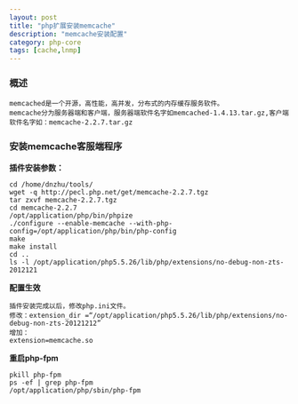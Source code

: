 ```yaml
---
layout: post
title: "php扩展安装memcache"
description: "memcache安装配置"
category: php-core
tags: [cache,lnmp]
---
```


### 概述

    memcached是一个开源，高性能，高并发，分布式的内存缓存服务软件。
    memcache分为服务器端和客户端，服务器端软件名字如memcached-1.4.13.tar.gz,客户端软件名字如：memcache-2.2.7.tar.gz

### 安装memcache客服端程序

**插件安装参数：**

    cd /home/dnzhu/tools/
    wget -q http://pecl.php.net/get/memcache-2.2.7.tgz
    tar zxvf memcache-2.2.7.tgz
    cd memcache-2.2.7
    /opt/application/php/bin/phpize
    ./configure --enable-memcache --with-php-config=/opt/application/php/bin/php-config
    make 
    make install
    cd ..
    ls -l /opt/application/php5.5.26/lib/php/extensions/no-debug-non-zts-2012121

**配置生效**

    插件安装完成以后，修改php.ini文件。
    修改：extension_dir =“/opt/application/php5.5.26/lib/php/extensions/no-debug-non-zts-20121212”
    增加：
    extension=memcache.so

**重启php-fpm**
    
    pkill php-fpm
    ps -ef | grep php-fpm
    /opt/application/php/sbin/php-fpm




